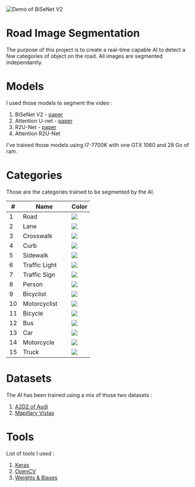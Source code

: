 <p align="center">

![Demo of BiSeNet V2](image/bisenetv2.gif)

</p>

# Road Image Segmentation

The purpose of this project is to create a real-time capable AI to detect a few categories of object on the road.
All images are segmented independantly.

# Models
I used those models to segment the video :
1. BiSeNet V2 - [paper](https://arxiv.org/abs/2004.02147)
2. Attention U-net - [paper](https://arxiv.org/abs/1802.06955)
3. R2U-Net - [paper](https://arxiv.org/abs/1802.06955)
4. Attention R2U-Net

I've trained those models using I7-7700K with one GTX 1060 and 28 Go of ram.

# Categories

Those are the categories trained to be segmented by the AI.

<table class="categories">
    <thead>
        <tr>
            <th>#</th>
            <th>&nbsp;&nbsp;&nbsp;&nbsp;&nbsp;&nbsp;&nbsp;&nbsp;Name&nbsp;&nbsp;&nbsp;&nbsp;&nbsp;&nbsp;&nbsp;&nbsp;</th>
            <th>Color</th>
        </tr>
    </thead>
    <tbody>
        <tr><td>1</td><td>Road</td><td><img src="https://via.placeholder.com/35/4b4b4b/000000?text=+"/></td></tr>
        <tr><td>2</td><td>Lane</td><td><img src="https://via.placeholder.com/35/ffffff/000000?text=+"/></td></tr>
        <tr><td>3</td><td>Crosswalk</td><td><img src="https://via.placeholder.com/35/c88080/000000?text=+"/></td></tr>
        <tr><td>4</td><td>Curb</td><td><img src="https://via.placeholder.com/35/969696/000000?text=+"/></td></tr>
        <tr><td>5</td><td>Sidewalk</td><td><img src="https://via.placeholder.com/35/f423e8/000000?text=+"/></td></tr>
        <tr><td>6</td><td>Traffic Light</td><td><img src="https://via.placeholder.com/35/faaa1e/000000?text=+"/></td></tr>
        <tr><td>7</td><td>Traffic Sign</td><td><img src="https://via.placeholder.com/35/ffff00/000000?text=+"/></td></tr>
        <tr><td>8</td><td>Person</td><td><img src="https://via.placeholder.com/35/ff0000/000000?text=+"/></td></tr>
        <tr><td>9</td><td>Bicyclist</td><td><img src="https://via.placeholder.com/35/969664/000000?text=+"/></td></tr>
        <tr><td>10</td><td>Motorcyclist</td><td><img src="https://via.placeholder.com/35/143264/000000?text=+"/></td></tr>
        <tr><td>11</td><td>Bicycle</td><td><img src="https://via.placeholder.com/35/770b20/000000?text=+"/></td></tr>
        <tr><td>12</td><td>Bus</td><td><img src="https://via.placeholder.com/35/ff0f93/000000?text=+"/></td></tr>
        <tr><td>13</td><td>Car</td><td><img src="https://via.placeholder.com/35/00ff8e/000000?text=+"/></td></tr>
        <tr><td>14</td><td>Motorcycle</td><td><img src="https://via.placeholder.com/35/0000e6/000000?text=+"/></td></tr>
        <tr><td>15</td><td>Truck</td><td><img src="https://via.placeholder.com/35/4b0aaa/000000?text=+"/></td></tr>
    </tbody>
</table>

# Datasets
The AI has been trained using a mix of those two datasets :
1. [A2D2 of Audi](https://www.a2d2.audi/a2d2/en.html) 
2. [Mapillary Vistas](https://www.mapillary.com/dataset/vistas)


# Tools
List of tools I used :
1. [Keras](https://keras.io/)
2. [OpenCV](https://opencv.org/)
3. [Weights & Biases](https://wandb.ai/)